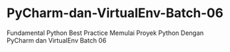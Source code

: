 # PyCharm-dan-VirtualEnv-Batch-06
Fundamental Python Best Practice Memulai Proyek Python Dengan PyCharm dan VirtualEnv Batch 06
